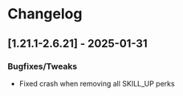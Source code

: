 # Changelog

## [1.21.1-2.6.21] - 2025-01-31
### Bugfixes/Tweaks
- Fixed crash when removing all SKILL_UP perks

